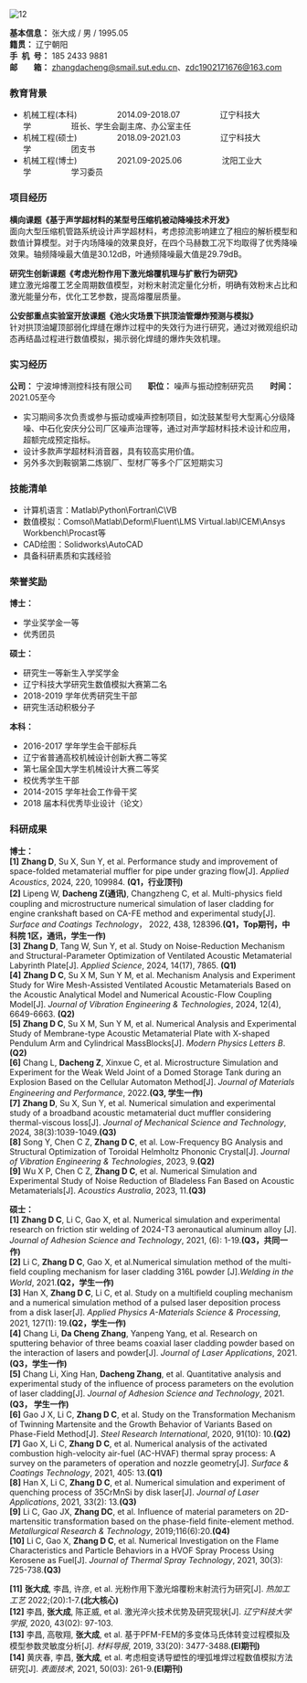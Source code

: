 
![12](https://user-images.githubusercontent.com/62428819/122177026-cbe43600-ceb7-11eb-820d-5790bc7d6075.jpg)

**基本信息：** 张大成 / 男 / 1995.05<br/>
**籍贯：** 辽宁朝阳 <br/>
**手&ensp;机&ensp;号：** 185 2433 9881<br/>
**邮&emsp;&emsp;箱：** zhangdacheng@smail.sut.edu.cn、zdc1902171676@163.com<br/>

<h3>教育背景</h3>

- 机械工程(本科)&emsp;&emsp;&emsp;&emsp;&emsp;2014.09-2018.07&emsp;&emsp;&emsp;&emsp;&emsp;辽宁科技大学&emsp;&emsp;&emsp;&emsp;&emsp;班长、学生会副主席、办公室主任<br/>
- 机械工程(硕士)&emsp;&emsp;&emsp;&emsp;&emsp;2018.09-2021.03&emsp;&emsp;&emsp;&emsp;&emsp;辽宁科技大学&emsp;&emsp;&emsp;&emsp;&emsp;团支书<br/>
- 机械工程(博士)&emsp;&emsp;&emsp;&emsp;&emsp;2021.09-2025.06&emsp;&emsp;&emsp;&emsp;&emsp;沈阳工业大学&emsp;&emsp;&emsp;&emsp;&emsp;学习委员<br/>

<h3>项目经历</h3>

**横向课题《基于声学超材料的某型号压缩机被动降噪技术开发》** <br/>
面向大型压缩机管路系统设计声学超材料，考虑掠流影响建立了相应的解析模型和数值计算模型。对于内场降噪的效果良好，在四个马赫数工况下均取得了优秀降噪效果。轴频降噪最大值是30.12dB，叶通频降噪最大值是29.79dB。

**研究生创新课题《考虑光粉作用下激光熔覆机理与扩散行为研究》** <br/>
建立激光熔覆工艺全周期数值模型，对粉末射流定量化分析，明确有效粉末占比和激光能量分布，优化工艺参数，提高熔覆层质量。

**公安部重点实验室开放课题《池火灾场景下拱顶油管爆炸预测与模拟》** <br/>
针对拱顶油罐顶部弱化焊缝在爆炸过程中的失效行为进行研究，通过对微观组织动态再结晶过程进行数值模拟，揭示弱化焊缝的爆炸失效机理。

<h3>实习经历</h3>

**公司：** 宁波坤博测控科技有限公司&emsp;&emsp;**职位：** 噪声与振动控制研究员&emsp;&emsp;**时间：** 2021.05至今<br/>
 - 实习期间多次负责或参与振动或噪声控制项目，如沈鼓某型号大型离心分级降噪、中石化安庆分公司厂区噪声治理等，通过对声学超材料技术设计和应用，超额完成预定指标。<br/>
 - 设计多款声学超材料消音器，具有较高实用价值。<br/>
 - 另外多次到鞍钢第二炼钢厂、型材厂等多个厂区短期实习

<h3>技能清单</h3>

- 计算机语言：Matlab\Python\Fortran\C\VB
- 数值模拟：Comsol\Matlab\Deform\Fluent\LMS Virtual.lab\ICEM\Ansys Workbench\Procast等
- CAD绘图：Solidworks\AutoCAD
- 具备科研素质和实践经验

<h3>荣誉奖励</h3>

**博士：** <br/>
- 学业奖学金一等<br/>
- 优秀团员<br/>

**硕士：** <br/>

- 研究生一等新生入学奖学金<br/>
- 辽宁科技大学研究生数值模拟大赛第二名 <br/>
- 2018-2019 学年优秀研究生干部<br/>
- 研究生活动积极分子

**本科：** <br/>

- 2016-2017 学年学生会干部标兵<br/>
- 辽宁省普通高校机械设计创新大赛二等奖  <br/>
- 第七届全国大学生机械设计大赛二等奖
- 校优秀学生干部  <br/>
- 2014-2015 学年社会工作骨干奖<br/>
- 2018 届本科优秀毕业设计（论文）<br/>

<h3>科研成果</h3>  

**博士：** <br/>
**[1]**	**Zhang D**, Su X, Sun Y, et al. Performance study and improvement of space-folded metamaterial muffler for pipe under grazing flow[J]. *Applied Acoustics*, 2024, 220, 109984. **(Q1，行业顶刊)** <br/>
**[2]** Lipeng W, **Dacheng Z(通讯)**, Changzheng C, et al. Multi-physics field coupling and microstructure numerical simulation of laser cladding for engine crankshaft based on CA-FE method and experimental study[J]. *Surface and Coatings Technology*， 2022, 438, 128396.**(Q1，Top期刊，中科院 1区，通讯，学生一作)** <br/>
**[3]** **Zhang D**, Tang W, Sun Y, et al. Study on Noise-Reduction Mechanism and Structural-Parameter Optimization of Ventilated Acoustic Metamaterial Labyrinth Plate[J]. *Applied Science*, 2024, 14(17), 7865. **(Q1)** <br/>
**[4]**	**Zhang D C**, Su X M, Sun Y M, et al. Mechanism Analysis and Experiment Study for Wire Mesh-Assisted Ventilated Acoustic Metamaterials Based on the Acoustic Analytical Model and Numerical Acoustic-Flow Coupling Model[J]. *Journal of Vibration Engineering & Technologies*, 2024, 12(4), 6649-6663. **(Q2)** <br/>
**[5]**	**Zhang D C**, Su X M, Sun Y M, et al. Numerical Analysis and Experimental Study of Membrane-type Acoustic Metamaterial Plate with X-shaped Pendulum Arm and Cylindrical MassBlocks[J]. *Modern Physics Letters B*.**(Q2)** <br/>
**[6]** Chang L, **Dacheng Z**, Xinxue C, et al. Microstructure Simulation and Experiment for the Weak Weld Joint of a Domed Storage Tank during an Explosion Based on the Cellular Automaton Method[J]. *Journal of Materials Engineering and Performance*, 2022.**(Q3, 学生一作)** <br/>
**[7]**	**Zhang D**, Su X, Sun Y, et al. Numerical simulation and experimental study of a broadband acoustic metamaterial duct muffler considering thermal-viscous loss[J]. *Journal of Mechanical Science and Technology*, 2024, 38(3):1039-1049.**(Q3)** <br/>
**[8]**	Song Y, Chen C Z, **Zhang D C**, et al. Low-Frequency BG Analysis and Structural Optimization of Toroidal Helmholtz Phononic Crystal[J]. *Journal of Vibration Engineering & Technologies*, 2023, 9.**(Q2)** <br/>
**[9]**	Wu X P, Chen C Z, **Zhang D C**, et al. Numerical Simulation and Experimental Study of Noise Reduction of Bladeless Fan Based on Acoustic Metamaterials[J]. *Acoustics Australia*, 2023, 11.**(Q3)** <br/>

**硕士：** <br/>
**[1]**	**Zhang D C**, Li C, Gao X, et al. Numerical simulation and experimental research on friction stir welding of 2024-T3 aeronautical aluminum alloy [J]. *Journal of Adhesion Science and Technology*, 2021, (6): 1-19.**(Q3，共同一作)** <br/>
**[2]** Li C, **Zhang D C**, Gao X, et al.Numerical simulation method of the multi-field coupling mechanism for laser cladding 316L powder [J].*Welding in the World*, 2021.**(Q2，学生一作)** <br/>
**[3]**	Han X, **Zhang D C**, Li C, et al. Study on a multifield coupling mechanism and a numerical simulation method of a pulsed laser deposition process from a disk laser[J]. *Applied Physics A-Materials Science & Processing*, 2021, 127(1): 19.**(Q2，学生一作)** <br/>
**[4]**  Chang Li, **Da Cheng Zhang**, Yanpeng Yang, et al. Research on sputtering behavior of three beams coaxial laser cladding powder based on the interaction of lasers and powder[J]. *Journal of Laser Applications*, 2021.**(Q3，学生一作)** <br/>
**[5]** Chang Li, Xing Han, **Dacheng Zhang**, et al. Quantitative analysis and experimental study of the influence of process parameters on the evolution of laser cladding[J]. *Journal of Adhesion Science and Technology*, 2021.**(Q3， 学生一作)** <br/>
**[6]**	Gao J X, Li C, **Zhang D C**, et al. Study on the Transformation Mechanism of Twinning Martensite and the Growth Behavior of Variants Based on Phase-Field Method[J]. *Steel Research International*, 2020, 91(10): 10.**(Q2)** <br/>
**[7]**	Gao X, Li C, **Zhang D C**, et al. Numerical analysis of the activated combustion high-velocity air-fuel (AC-HVAF) thermal spray process: A survey on the parameters of operation and nozzle geometry[J]. *Surface & Coatings Technology*, 2021, 405: 13.**(Q1)** <br/>
**[8]**	Han X, Li C, **Zhang D C**, et al. Numerical simulation and experiment of quenching process of 35CrMnSi by disk laser[J]. *Journal of Laser Applications*, 2021, 33(2): 13.**(Q3)** <br/>
**[9]** Li C, Gao JX, **Zhang DC**, et al. Influence of material parameters on 2D-martensitic transformation based on the phase-field finite-element method. *Metallurgical Research & Technology*, 2019;116(6):20.**(Q4)** <br/>
**[10]**	Li C, Gao X, **Zhang D C**, et al. Numerical Investigation on the Flame Characteristics and Particle Behaviors in a HVOF Spray Process Using Kerosene as Fuel[J]. *Journal of Thermal Spray Technology*, 2021, 30(3): 725-738.**(Q3)** <br/>

**[11]** **张大成**, 李昌, 许彦, et al. 光粉作用下激光熔覆粉末射流行为研究[J]. *热加工工艺* 2022;(20):1-7.**(北大核心)** <br/>
**[12]** 李昌, **张大成**, 陈正威, et al. 激光淬火技术优势及研究现状[J]. *辽宁科技大学学报*, 2020, 43(02): 97-103.<br/>
**[13]** 李昌, 高敬翔, **张大成**, et al. 基于PFM-FEM的多变体马氏体转变过程模拟及模型参数灵敏度分析[J]. *材料导报*, 2019, 33(20): 3477-3488.**(EI期刊)** <br/>
**[14]** 黄庆春, 李昌, **张大成**, et al. 考虑相变诱导塑性的埋弧堆焊过程数值模拟方法研究[J]. *表面技术*, 2021, 50(03): 261-9.**(EI期刊)** <br/>
